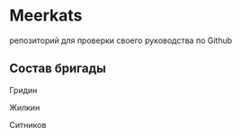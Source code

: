 # Meerkats
репозиторий для проверки своего руководства по Github

## Состав бригады
Гридин

Жилкин

Ситников

